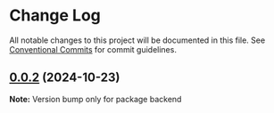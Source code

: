# Change Log

All notable changes to this project will be documented in this file.
See [Conventional Commits](https://conventionalcommits.org) for commit guidelines.

## [0.0.2](https://github.com/coopenomics/provider/compare/v0.0.2-alpha.0...v0.0.2) (2024-10-23)

**Note:** Version bump only for package backend
